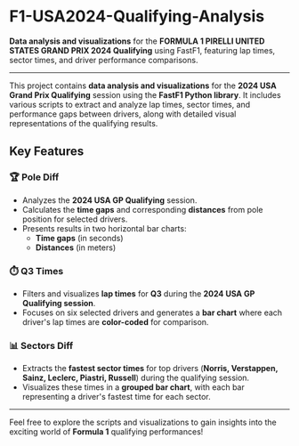 # F1-USA2024-Qualifying-Analysis

**Data analysis and visualizations** for the **FORMULA 1 PIRELLI UNITED STATES GRAND PRIX 2024 Qualifying** using FastF1, featuring lap times, sector times, and driver performance comparisons.

---

This project contains **data analysis and visualizations** for the **2024 USA Grand Prix Qualifying** session using the **FastF1 Python library**. It includes various scripts to extract and analyze lap times, sector times, and performance gaps between drivers, along with detailed visual representations of the qualifying results.

## Key Features

### 🏆 Pole Diff
- Analyzes the **2024 USA GP Qualifying** session.
- Calculates the **time gaps** and corresponding **distances** from pole position for selected drivers.
- Presents results in two horizontal bar charts:
  - **Time gaps** (in seconds)
  - **Distances** (in meters)

### ⏱️ Q3 Times
- Filters and visualizes **lap times** for **Q3** during the **2024 USA GP Qualifying session**.
- Focuses on six selected drivers and generates a **bar chart** where each driver's lap times are **color-coded** for comparison.

### 📊 Sectors Diff
- Extracts the **fastest sector times** for top drivers (**Norris, Verstappen, Sainz, Leclerc, Piastri, Russell**) during the qualifying session.
- Visualizes these times in a **grouped bar chart**, with each bar representing a driver's fastest time for each sector.

---

Feel free to explore the scripts and visualizations to gain insights into the exciting world of **Formula 1** qualifying performances!

